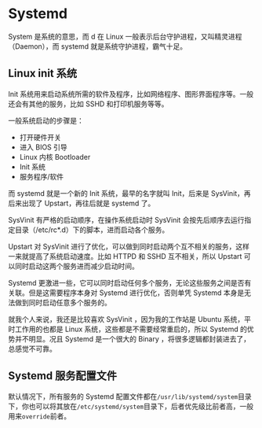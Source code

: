 # Systemd

System 是系统的意思，而 d 在 Linux 一般表示后台守护进程，又叫精灵进程（Daemon），而 systemd 就是系统守护进程，霸气十足。

## Linux init 系统

Init 系统用来启动系统所需的软件及程序，比如网络程序、图形界面程序等。一般还会有其他的服务，比如 SSHD 和打印机服务等等。

一般系统启动的步骤是：

* 打开硬件开关
* 进入 BIOS 引导
* Linux 内核 Bootloader
* Init 系统
* 服务程序/软件

而 systemd 就是一个新的 Init 系统，最早的名字就叫 Init，后来是 SysVinit，再后来出现了 Upstart，再往后就是 systemd 了。

SysVinit 有严格的启动顺序，在操作系统启动时 SysVinit 会按先后顺序去运行指定目录（/etc/rc*.d）下的脚本，进而启动各个服务。

Upstart 对 SysVinit 进行了优化，可以做到同时启动两个互不相关的服务，这样一来就提高了系统启动速度。比如 HTTPD 和 SSHD 互不相关，所以 Upstart 可以同时启动这两个服务进而减少启动时间。

Systemd 更激进一些，它可以同时启动任何多个服务，无论这些服务之间是否有关联。但是这需要程序本身对 Systemd 进行优化，否则单凭 Systemd 本身是无法做到同时启动任意多个服务的。

就我个人来说，我还是比较喜欢 SysVinit ，因为我的工作站是 Ubuntu 系统，平时工作用的也都是 Linux 系统，这些都是不需要经常重启的，所以 Systemd 的优势并不明显。况且 Systemd 是一个很大的 Binary ，将很多逻辑都封装进去了，总感觉不可靠。

## Systemd 服务配置文件

默认情况下，所有服务的 Systemd 配置文件都在`/usr/lib/systemd/system`目录下，你也可以将其放在`/etc/systemd/system`目录下，后者优先级比前者高，一般用来`override`前者。
